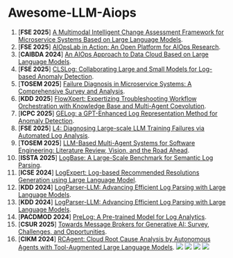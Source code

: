 # Awesome-LLM-Aiops
1. [**FSE 2025**] [A Multimodal Intelligent Change Assessment Framework for Microservice Systems Based on Large Language Models](https://dl.acm.org/doi/10.1145/3696630.3728561).
2. [**FSE 2025**] [AIOpsLab in Action: An Open Platform for AIOps Research](https://dl.acm.org/doi/10.1145/3696630.3728619).
3. [**CAIBDA 2024**] [An AIOps Approach to Data Cloud Based on Large Language Models](https://dl.acm.org/doi/10.1145/3690407.3690515).
4. [**FSE 2025**] [CLSLog: Collaborating Large and Small Models for Log-based Anomaly Detection](https://dl.acm.org/doi/10.1145/3696630.3728524).
5. [**TOSEM 2025**] [Failure Diagnosis in Microservice Systems: A Comprehensive Survey and Analysis](https://dl.acm.org/doi/10.1145/3715005).
6. [**KDD 2025**] [FlowXpert: Expertizing Troubleshooting Workflow Orchestration with Knowledge Base and Multi-Agent Coevolution](https://dl.acm.org/doi/10.1145/3711896.3737221).
7. [**ICPC 2025**] [GELog: a GPT-Enhanced Log Representation Method for Anomaly Detection](https://ieeexplore.ieee.org/document/11025902).
8. [**FSE 2025**] [L4: Diagnosing Large-scale LLM Training Failures via Automated Log Analysis](https://dl.acm.org/doi/10.1145/3696630.3728531).
9. [**TOSEM 2025**] [LLM-Based Multi-Agent Systems for Software Engineering: Literature Review, Vision, and the Road Ahead](https://dl.acm.org/doi/10.1145/3712003).
10. [**ISSTA 2025**] [LogBase: A Large-Scale Benchmark for Semantic Log Parsing](https://dl.acm.org/doi/10.1145/3728969).
11. [**ICSE 2024**] [LogExpert: Log-based Recommended Resolutions Generation using Large Language Model](https://dl.acm.org/doi/10.1145/3639476.3639773).
12. [**KDD 2024**] [LogParser-LLM: Advancing Efficient Log Parsing with Large Language Models](https://dl.acm.org/doi/10.1145/3637528.3671810).
13. [**KDD 2024**] [LogParser-LLM: Advancing Efficient Log Parsing with Large Language Models](https://dl.acm.org/doi/10.1145/3637528.3671810).
14. [**PACDMOD 2024**] [PreLog: A Pre-trained Model for Log Analytics](https://dl.acm.org/doi/10.1145/3654966).
15. [**CSUR 2025**] [Towards Message Brokers for Generative AI: Survey, Challenges, and Opportunities](https://dl.acm.org/doi/10.1145/3742891).
16. [**CIKM 2024**] [RCAgent: Cloud Root Cause Analysis by Autonomous Agents with Tool-Augmented Large Language Models](https://arxiv.org/pdf/2310.16340.pdf). ![](https://img.shields.io/badge/RCAgent-blue) ![](https://img.shields.io/badge/LLM_Agent-red) ![](https://img.shields.io/badge/System-green) ![](https://img.shields.io/badge/Root_Cause_Generation-brown)
